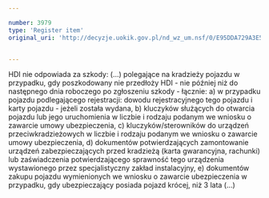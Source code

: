 ```yaml
---

number: 3979
type: 'Register item'
original_uri: 'http://decyzje.uokik.gov.pl/nd_wz_um.nsf/0/E95DDA729A3E5121C1257AB7002F60ED?OpenDocument'


---
```


HDI nie odpowiada za szkody: (...) polegające na kradzieży pojazdu w przypadku, gdy poszkodowany nie przedłoży HDI - nie później niż do następnego dnia roboczego po zgłoszeniu szkody - łącznie: a) w przypadku pojazdu podlegającego rejestracji: dowodu rejestracyjnego tego pojazdu i karty pojazdu - jeżeli została wydana, b) kluczyków służących do otwarcia pojazdu lub jego uruchomienia w liczbie i rodzaju podanym we wniosku o zawarcie umowy ubezpieczenia, c) kluczyków/sterowników do urządzeń przeciwkradzieżowych w liczbie i rodzaju podanym we wniosku o zawarcie umowy ubezpieczenia, d) dokumentów potwierdzających zamontowanie urządzeń zabezpieczających przed kradzieżą (karta gwarancyjna, rachunki) lub zaświadczenia potwierdzającego sprawność tego urządzenia wystawionego przez specjalistyczny zakład instalacyjny, e) dokumentów zakupu pojazdu wymienionych we wniosku o zawarcie ubezpieczenia w przypadku, gdy ubezpieczający posiada pojazd krócej, niż 3 lata (...)
